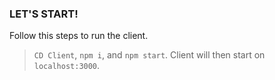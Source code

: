 

### LET'S START!

Follow this steps to run the client.

> `CD Client`, `npm i`, and `npm start`. Client will then start on `localhost:3000`.

